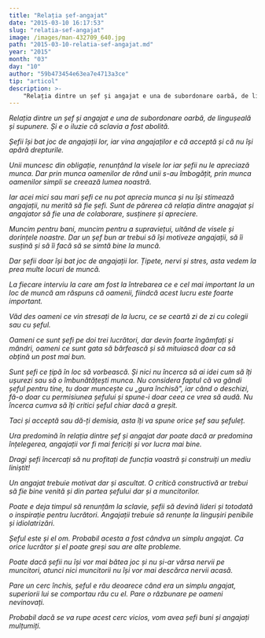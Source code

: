 ```yaml
---
title: "Relația șef-angajat"
date: "2015-03-10 16:17:53"
slug: "relatia-sef-angajat"
image: /images/man-432709_640.jpg
path: "2015-03-10-relatia-sef-angajat.md"
year: "2015"
month: "03"
day: "10"
author: "59b473454e63ea7e4713a3ce"
tip: "articol"
description: >-
    "Relația dintre un șef și angajat e una de subordonare oarbă, de lingușeală și supunere. Și e o iluzie că sclavia a fost abolită.Șefii își bat joc de angajații lor, iar vina angajaților e că acceptă ș"
---
```

<div class="kg-card-markdown"><p><em>Relația dintre un șef și angajat e una de subordonare oarbă, de lingușeală și supunere. Și e o iluzie că sclavia a fost abolită.</em></p>
<p><em>Șefii își bat joc de angajații lor, iar vina angajaților e că acceptă și că nu își apără drepturile.</em></p>
<p><em>Unii muncesc din obligație, renunțând la visele lor iar șefii nu le apreciază munca. Dar prin munca oamenilor de rând unii s-au îmbogățit, prin munca oamenilor simpli se creează lumea noastră.</em></p>
<p><em>Iar acei mici sau mari șefi ce nu pot aprecia munca și nu își stimează angajații, nu merită să fie șefi. Sunt de părerea că relația dintre anagajat și angajator să fie una de colaborare, susținere și apreciere.</em></p>
<p><em>Muncim pentru bani, muncim pentru a supraviețui, uitând de visele și dorințele noastre. Dar un șef bun ar trebui să își motiveze angajații, să îi susțină și să îi facă să se simtă bine la muncă.</em></p>
<p><em>Dar șefii doar își bat joc de angajații lor. Țipete, nervi și stres, asta vedem la prea multe locuri de muncă.</em></p>
<p><em>La fiecare interviu la care am fost la întrebarea ce e cel mai important la un loc de muncă am răspuns că oamenii, fiindcă acest lucru este foarte important.</em></p>
<p><em>Văd des oameni ce vin stresați de la lucru, ce se ceartă zi de zi cu colegii sau cu șeful.</em></p>
<p><em>Oameni ce sunt șefi pe doi trei lucrători, dar devin foarte îngâmfați și mândri, oameni ce sunt gata să bârfească și să mituiască doar ca să obțină un post mai bun.</em></p>
<p><em>Sunt șefi ce țipă în loc să vorbească. Și nici nu încerca să ai idei cum să îți ușurezi sau să o îmbunătățești munca. Nu considera faptul că va gândi șeful pentru tine, tu doar muncește cu „gura închisă", iar când o deschizi, fă-o doar cu permisiunea șefului și spune-i doar ceea ce vrea să audă. Nu încerca cumva să îți critici șeful chiar dacă a greșit.</em></p>
<p><em>Taci și acceptă sau dă-ți demisia, asta îți va spune orice șef sau șefuleț.</em></p>
<p><em>Ura predomină în relația dintre șef și angajat dar poate dacă ar predomina înțelegerea, angajații vor fi mai fericiți și vor lucra mai bine.</em></p>
<p><em>Dragi șefi încercați să nu profitați de funcția voastră și construiți un mediu liniștit!</em></p>
<p><em>Un angajat trebuie motivat dar și ascultat. O critică constructivă ar trebui să fie bine venită și din partea șefului dar și a muncitorilor.</em></p>
<p><em>Poate e deja timpul să renunțăm la sclavie, șefii să devină lideri și totodată o inspirație pentru lucrători. Angajații trebuie să renunțe la lingușiri penibile și idiolatrizări.</em></p>
<p><em>Șeful este și el om. Probabil acesta a fost cândva un simplu angajat. Ca orice lucrător și el poate greși sau are alte probleme. </em></p>
<p><em>Poate dacă șefii nu își vor mai bătea joc și nu și-ar vărsa nervii pe muncitori, atunci nici muncitorii nu își vor mai descărca nervii acasă.</em></p>
<p><em>Pare un cerc închis, șeful e rău deoarece când era un simplu angajat, superiorii lui se comportau rău cu el. Pare o răzbunare pe oameni nevinovați.</em></p>
<p><em>Probabil dacă se va rupe acest cerc vicios, vom avea șefi buni și angajați mulțumiți.</em></p>
</div>
    